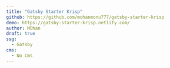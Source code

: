 ```yaml
---
title: "Gatsby Starter Krisp"
github: https://github.com/mohanmonu777/gatsby-starter-krisp
demo: https://gatsby-starter-krisp.netlify.com/
author: MOhan
draft: true
ssg:
  - Gatsby
cms:
  - No Cms
---
```

